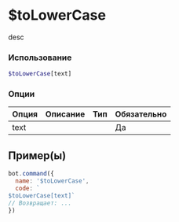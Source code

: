 # $toLowerCase
desc
### Использование
```php
$toLowerCase[text]
```

### Опции

| Опция | Описание | Тип | Обязательно |
|--------|-------------|------|----------|
| text |  |  | Да |  
## Пример(ы)

```javascript
bot.command({
  name: '$toLowerCase',
  code: `
$toLowerCase[text]`
// Возвращает: ...
})
```